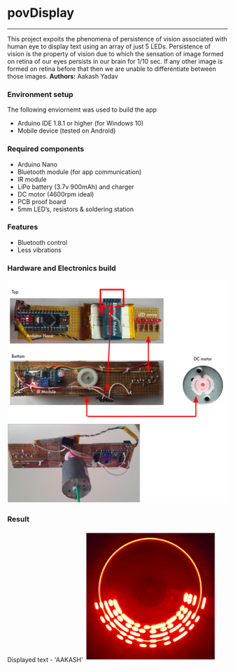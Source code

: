 # povDisplay
***

This project expoits the phenomena of persistence of vision associated with human eye to display text using an array of just 5 LEDs. Persistence of vision is the property of vision due to which the sensation of image formed on retina of our eyes persists in our brain for 1/10  sec. If any other image is formed on retina before that then we are unable to differentiate between those images.
**Authors:** Aakash Yadav

### Environment setup
The following enviornemt was used to build the app
  - Arduino IDE 1.8.1 or higher (for Windows 10)
  - Mobile device (tested on Android) 

### Required components 
  - Arduino Nano
  - Bluetooth module (for app communication)
  - IR module 
  - LiPo battery (3.7v 900mAh) and charger
  - DC motor (4600rpm ideal)
  - PCB proof board
  - 5mm LED’s, resistors & soldering station 
  

### Features

  - Bluetooth control
  - Less vibrations
  
### Hardware and Electronics build 
  
![](assets/1.png)
![](assets/2.png)

### Result
Displayed text - 'AAKASH'
![](assets/3.png)

